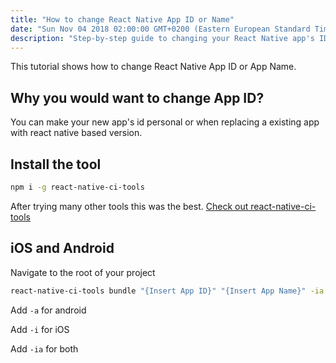 ```yaml
---
title: "How to change React Native App ID or Name"
date: "Sun Nov 04 2018 02:00:00 GMT+0200 (Eastern European Standard Time)"
description: "Step-by-step guide to changing your React Native app's ID and name using react-native-ci-tools, with examples for both iOS and Android platforms."
---
```



This tutorial shows how to change React Native App ID or App Name.
## Why you would want to change App ID?
You can make your new app's id personal or when replacing a existing app with react native based version.
## Install the tool
```bash
npm i -g react-native-ci-tools
```

After trying many other tools this was the best. [Check out react-native-ci-tools](https://www.npmjs.com/package/react-native-ci-tools)
## iOS and Android
Navigate to the root of your project

```bash
react-native-ci-tools bundle "{Insert App ID}" "{Insert App Name}" -ia
```

Add `-a` for android

Add `-i` for iOS

Add `-ia` for both


